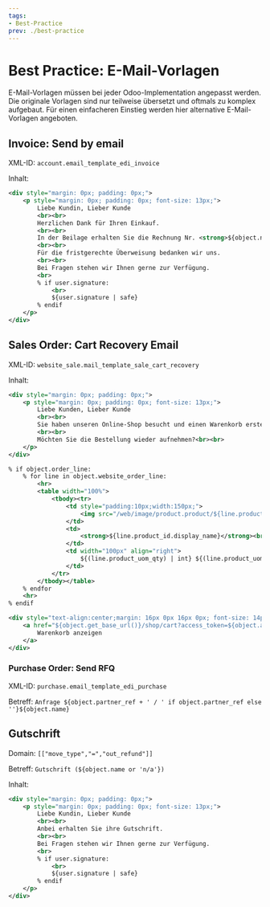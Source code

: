 ```yaml
---
tags:
- Best-Practice
prev: ./best-practice
---
```


# Best Practice: E-Mail-Vorlagen

E-Mail-Vorlagen müssen bei jeder Odoo-Implementation angepasst werden. Die originale Vorlagen sind nur teilweise übersetzt und oftmals zu komplex aufgebaut. Für einen einfacheren Einstieg werden hier alternative E-Mail-Vorlagen angeboten.

## Invoice: Send by email

XML-ID: `account.email_template_edi_invoice`

Inhalt:

```xml
<div style="margin: 0px; padding: 0px;">
    <p style="margin: 0px; padding: 0px; font-size: 13px;">
        Liebe Kundin, Lieber Kunde 
        <br><br>
        Herzlichen Dank für Ihren Einkauf.
        <br><br>
        In der Beilage erhalten Sie die Rechnung Nr. <strong>${object.name}</strong> in Höhe von <strong>${format_amount(object.amount_total, object.currency_id)}</strong>.
        <br><br>
        Für die fristgerechte Überweisung bedanken wir uns.
        <br><br>
	    Bei Fragen stehen wir Ihnen gerne zur Verfügung.
	    <br>
        % if user.signature:
            <br>
            ${user.signature | safe}
        % endif
    </p>
</div>
```

## Sales Order: Cart Recovery Email

XML-ID: `website_sale.mail_template_sale_cart_recovery`

Inhalt:

```xml
<div style="margin: 0px; padding: 0px;">
    <p style="margin: 0px; padding: 0px; font-size: 13px;">
	    Liebe Kunden, Lieber Kunde
	    <br><br>
		Sie haben unseren Online-Shop besucht und einen Warenkorb erstellt. Jedoch wurden die Bestellung nicht abgeschlossen.
		<br><br>
		Möchten Sie die Bestellung wieder aufnehmen?<br><br>
    </p>
</div>

% if object.order_line:
	% for line in object.website_order_line:
		<hr>
		<table width="100%">
			<tbody><tr>
				<td style="padding:10px;width:150px;">
					<img src="/web/image/product.product/${line.product_id.id}/image_128" style="width:50px;height: 50px; object-fit: contain;" alt="Product image">
				</td>
				<td>
					<strong>${line.product_id.display_name}</strong><br>${line.name}
				</td>
				<td width="100px" align="right">
					${(line.product_uom_qty) | int} ${(line.product_uom.name)}
				</td>
			</tr>
		</tbody></table>
	% endfor
	<hr>
% endif

<div style="text-align:center;margin: 16px 0px 16px 0px; font-size: 14px;">
	<a href="${object.get_base_url()}/shop/cart?access_token=${object.access_token}" target="_blank" style="background-color:#875A7B;padding: 8px 16px 8px 16px; text-decoration: none; color: #fff; border-radius: 5px; font-size:13px;">
		Warenkorb anzeigen
	</a>
</div>
```

### Purchase Order: Send RFQ

XML-ID: `purchase.email_template_edi_purchase`

Betreff: `Anfrage ${object.partner_ref + ' / ' if object.partner_ref else ''}${object.name}`

## Gutschrift

Domain: `[["move_type","=","out_refund"]]`

Betreff: `Gutschrift (${object.name or 'n/a'})`

Inhalt:

```xml
<div style="margin: 0px; padding: 0px;">
    <p style="margin: 0px; padding: 0px; font-size: 13px;">
        Liebe Kundin, Lieber Kunde 
        <br><br>
        Anbei erhalten Sie ihre Gutschrift.
        <br><br>
	    Bei Fragen stehen wir Ihnen gerne zur Verfügung.
	    <br>
        % if user.signature:
            <br>
            ${user.signature | safe}
        % endif
    </p>
</div>
```